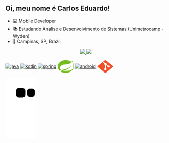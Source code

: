 ## Oi, meu nome é Carlos Eduardo!

- 💻 Mobile Developer
- 📚 Estudando Análise e Desenvolvimento de Sistemas (Unimetrocamp - Wyden)
- 📌 Campinas, SP, Brazil


<div align="center">
  <a href="https://github.com/tochiu69">
  <img height="180em" src="https://github-readme-stats.vercel.app/api?username=tochiu69&show_icons=true&theme=dark&include_all_commits=true&count_private=true"/>
  <img height="140em" src="https://github-readme-stats.vercel.app/api/top-langs/?username=tochiu69&layout=compact&langs_count=7&theme=dark"/>
</div>

  
<div style="display: inline_block"><br>
  <img align="center" alt="java" height="40" width="50" src="https://cdn.jsdelivr.net/gh/devicons/devicon/icons/java/java-original.svg">
  <img align="center" alt="kotlin" height="40" width="50" src="https://cdn.jsdelivr.net/gh/devicons/devicon/icons/kotlin/kotlin-original.svg">
  <img align="center" alt="spring" height="40" width="50" src="https://cdn.jsdelivr.net/gh/devicons/devicon/icons/firebase/firebase-plain.svg">
  <img align="center" alt="spring" height="40" width="50" src="https://raw.githubusercontent.com/devicons/devicon/master/icons/spring/spring-original.svg">
  <!--<img align="center" alt="Gabriel-dart" height="40" width="50" src="https://cdn.jsdelivr.net/gh/devicons/devicon/icons/postgresql/postgresql-original.svg">-->
  <img align="center" alt="android" height="40" width="50" src="https://cdn.jsdelivr.net/gh/devicons/devicon/icons/androidstudio/androidstudio-original.svg">
  <img align="center" alt="Git" height="40" width="50" src="https://raw.githubusercontent.com/devicons/devicon/master/icons/git/git-original.svg">
</div>
  
  ![Snake animation](https://github.com/rafaballerini/rafaballerini/blob/output/github-contribution-grid-snake.svg)
</div>
